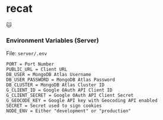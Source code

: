 # recat
🐱

### Environment Variables (Server)
File: `server/.env`
```
PORT = Port Number
PUBLIC_URL = Client URL
DB_USER = MongoDB Atlas Username
DB_USER_PASSWORD = MongoDB Atlas Password
DB_CLUSTER = MongoDB Atlas Cluster ID
G_CLIENT_ID = Google OAuth API Client ID
G_CLIENT_SECRET = Google OAuth API Client Secret
G_GEOCODE_KEY = Google API key with Geocoding API enabled
SECRET = Secret used to sign cookies
NODE_ENV = Either "development" or "production"
```
